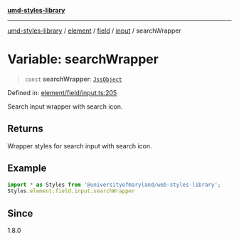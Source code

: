 [**umd-styles-library**](../../../../../../README.md)

***

[umd-styles-library](../../../../../../modules.md) / [element](../../../../../README.md) / [field](../../../README.md) / [input](../README.md) / searchWrapper

# Variable: searchWrapper

> `const` **searchWrapper**: [`JssObject`](../../../../../../utilities/namespaces/transform/type-aliases/JssObject.md)

Defined in: [element/field/input.ts:205](https://github.com/UMD-Digital/design-system/blob/8021d9898368f604bce452fe4dde6fae3a0578fd/packages/styles/source/element/field/input.ts#L205)

Search input wrapper with search icon.

## Returns

Wrapper styles for search input with search icon.

## Example

```typescript
import * as Styles from '@universityofmaryland/web-styles-library';
Styles.element.field.input.searchWrapper
```

## Since

1.8.0
